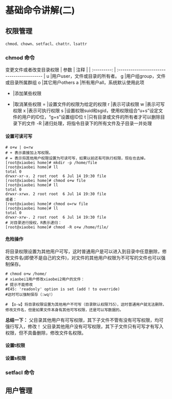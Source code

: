 # 基础命令讲解(二)

## 权限管理

`chmod、chown、setfacl、chattr、lsattr`

### chmod 命令

变更文件或者改变目录权限
| 参数 | 注释 |
 | :---------: | :----------------------------------------- |
u |用户user，文件或目录的所有者。
g |用户组group，文件或目录所属群组
o |其它用户others
a |所有用户all，系统默认使用此项
+ |添加某些权限
- |取消某些权限
= |设置文件的权限为给定的权限
r |表示可读权限
w |表示可写权限
x |表示可执行权限
s |设置权限suid和sgid，使用权限组合“u+s”设定文件的用户的ID位，“g+s”设置组ID位
t |只有目录或文件的所有者才可以删除目录下的文件
-R |递归处理，将指令目录下的所有文件及子目录一并处理

#### 设置可读可写

```shell
# o+w | o=rw
# + 表示直接加上写权限。
# = 表示将其他用户权限设置为可读可写，如果以前还有可执行权限，现在也去掉。
[root@xiaobei home]# mkdir -p /home/file
[root@xiaobei home]# ll
total 0
drwxr-xr-x. 2 root root  6 Jul 14 19:30 file
[root@xiaobei home]# chmod o+w file
[root@xiaobei home]# ll
total 0
drwxr-xrwx. 2 root root  6 Jul 14 19:30 file
或者：
[root@xiaobei home]# chmod o=rw file
[root@xiaobei home]# ll
total 0
drwxr-xrw-. 2 root root  6 Jul 14 19:30 file
# 对目录进行授权，R表示递归：
[root@xiaobei home]# chmod -R o+w /home/file/
```

#### 危险操作

将目录权限设置为其他用户可写，这时普通用户是可以进入到目录中任意删除，修改文件名(即使不是自己的文件)，对文件的其他用户权限为不可写的文件也可以强制保存。

```shell
# chmod o+w /home/
# xiaobei1用户修改xiaobei2用户的文件：
# 提示不能修改
#E45: 'readonly' option is set (add ! to override)
#这时可以强制保存（:wq!）

# 【o-w】将目录权限设置为其他用户不可写（目录默认权限755），这时普通用户就无法删除，修改文件名，但是如果文件本身有其他可写权限，还是可以写数据的。
```

**总结一下：**
父目录其他用户有可写权限，其下子文件不管有没有可写权限，均可强行写入，修改！
父目录其他用户没有可写权限，其下子文件只有可写才有写入权限，但不具备删除，修改文件名权限。

#### 设置t权限

#### 设置s权限

### setfacl 命令

## 用户管理
